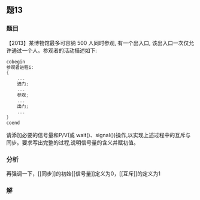 ## 题13
### 题目
【2013】某博物馆最多可容纳 500 人同时参观, 有一个出入口, 该出入口一次仅允许通过一个人。参观者的活动描述如下:
```c
cobegin
参观者进程i:
{
	...
	进门;
	...
	参观;
	...
	出门;
	...
}
coend
```
请添加必要的信号量和P/V(或 wait()、signal())操作,以实现上述过程中的互斥与同步。要求写出完整的过程,说明信号量的含义并赋初值。 
### 分析
再强调一下，[[同步]]的初始[[信号量]]定义为0，[[互斥]]的定义为1
### 解
